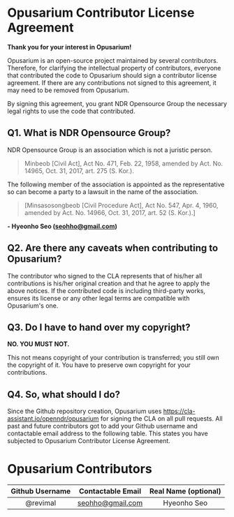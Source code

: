 <!-- SPDX-License-Identifier:	GPL-2.0-only -->

# Opusarium Contributor License Agreement

**Thank you for your interest in Opusarium!**

Opusarium is an open-source project maintained by several contributors.
Therefore, for clarifying the intellectual property of contributors, everyone that contributed the code to Opusarium should sign a contributor license agreement.
If there are any contributions not signed to this agreement, it may need to be removed from Opusarium.

By signing this agreement, you grant NDR Opensource Group the necessary legal rights to use the code that contributed.

## Q1. What is NDR Opensource Group?

NDR Opensource Group is an association which is not a juristic person.
> Minbeob [Civil Act], Act No. 471, Feb. 22, 1958, amended by Act. No. 14965, Oct. 31, 2017, art. 275 (S. Kor.).

The following member of the association is appointed as the representative so can become a party to a lawsuit in the name of the association.
>[Minsasosongbeob [Civil Procedure Act], Act No. 547, Apr. 4, 1960, amended by Act. No. 14966, Oct. 31, 2017, art. 52 (S. Kor.).]

**- Hyeonho Seo (seohho@gmail.com)**

## Q2. Are there any caveats when contributing to Opusarium?

The contributor who signed to the CLA represents that of his/her all contributions is his/her original creation and that he agree to apply the above notices.
If the contributed code is including third-party works, ensures its license or any other legal terms are compatible with Opusarium's one.

## Q3. Do I have to hand over my copyright?

**NO. YOU MUST NOT.**

This not means copyright of your contribution is transferred; you still own the copyright of it.
You have to preserve own copyright for your contributions.

## Q4. So, what should I do?

Since the Github repository creation, Opusarium uses <https://cla-assistant.io/openndr/opusarium> for signing the CLA on all pull requests.
All past and future contributors got to add your Github username and contactable email address to the following table.
This states you have subjected to Opusarium Contributor License Agreement.

# Opusarium Contributors

|Github Username|Contactable Email|Real Name (optional)|
|:-------------:|:---------------:|:------------------:|
|@revimal|seohho@gmail.com|Hyeonho Seo|
